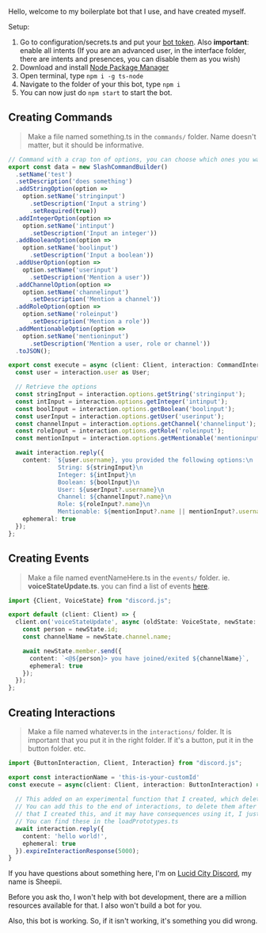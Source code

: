 Hello, welcome to my boilerplate bot that I use, and have created myself.

Setup:
1. Go to configuration/secrets.ts and put your [bot token](https://discord.com/developers/applications/). Also **important**: enable all intents (If you are an advanced user, in the interface folder, there are intents and presences, you can disable them as you wish)
2. Download and install [Node Package Manager](https://nodejs.org/en/download)
3. Open terminal, type `npm i -g ts-node`
4. Navigate to the folder of your this bot, type `npm i`
5. You can now just do `npm start` to start the bot.

## Creating Commands
> Make a file named something.ts in the `commands/` folder. Name doesn't matter, but it should be informative.
```typescript
// Command with a crap ton of options, you can choose which ones you want. 
export const data = new SlashCommandBuilder()
  .setName('test')
  .setDescription('does something')
  .addStringOption(option =>
    option.setName('stringinput')
      .setDescription('Input a string')
      .setRequired(true))
  .addIntegerOption(option =>
    option.setName('intinput')
      .setDescription('Input an integer'))
  .addBooleanOption(option =>
    option.setName('boolinput')
      .setDescription('Input a boolean'))
  .addUserOption(option =>
    option.setName('userinput')
      .setDescription('Mention a user'))
  .addChannelOption(option =>
    option.setName('channelinput')
      .setDescription('Mention a channel'))
  .addRoleOption(option =>
    option.setName('roleinput')
      .setDescription('Mention a role'))
  .addMentionableOption(option =>
    option.setName('mentioninput')
      .setDescription('Mention a user, role or channel'))
  .toJSON();

export const execute = async (client: Client, interaction: CommandInteraction | any) => {
  const user = interaction.user as User;

  // Retrieve the options
  const stringInput = interaction.options.getString('stringinput');
  const intInput = interaction.options.getInteger('intinput');
  const boolInput = interaction.options.getBoolean('boolinput');
  const userInput = interaction.options.getUser('userinput');
  const channelInput = interaction.options.getChannel('channelinput');
  const roleInput = interaction.options.getRole('roleinput');
  const mentionInput = interaction.options.getMentionable('mentioninput');

  await interaction.reply({
    content: `${user.username}, you provided the following options:\n
              String: ${stringInput}\n
              Integer: ${intInput}\n
              Boolean: ${boolInput}\n
              User: ${userInput?.username}\n
              Channel: ${channelInput?.name}\n
              Role: ${roleInput?.name}\n
              Mentionable: ${mentionInput?.name || mentionInput?.username}`,
    ephemeral: true
  });
};
```

## Creating Events
> Make a file named eventNameHere.ts in the `events/` folder. ie. **voiceStateUpdate.ts**. you can find a list of events [here](https://old.discordjs.dev/#/docs/discord.js/v13/typedef/Events). 
```typescript
import {Client, VoiceState} from "discord.js";

export default (client: Client) => {
  client.on('voiceStateUpdate', async (oldState: VoiceState, newState: VoiceState) => {
    const person = newState.id;
    const channelName = newState.channel.name;

    await newState.member.send({
      content: `<@${person}> you have joined/exited ${channelName}`,
      ephemeral: true
    });
  });
};
```

## Creating Interactions
> Make a file named whatever.ts in the `interactions/` folder. It is important that you put it in the right folder. If it's a button, put it in the button folder. etc.  
```typescript
import {ButtonInteraction, Client, Interaction} from "discord.js";

export const interactionName = 'this-is-your-customId'
const execute = async(client: Client, interaction: ButtonInteraction) => {
  
  // This added on an experimental function that I created, which deletes the message after 5000ms (5 seconds). 
  // You can add this to the end of interactions, to delete them after some time. It's important to note
  // that I created this, and it may have consequences using it, I just haven't run into them yet. 
  // You can find these in the loadPrototypes.ts
  await interaction.reply({
    content: 'hello world!',
    ephemeral: true
  }).expireInteractionResponse(5000);
}
```

If you have questions about something here, I'm on [Lucid City Discord](https://discord.gg/lucidcity), my name is Sheepii.

Before you ask tho, I won't help with bot development, there are a million resources available for that. I also won't build a bot for you.

Also, this bot is working. So, if it isn't working, it's something you did wrong. 


